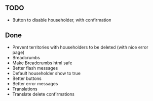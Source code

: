 TODO
----

- Button to disable householder, with confirmation

## Done

- Prevent territories with householders to be deleted (with nice error page)
- Breadcrumbs
- Make Breadcrumbs html safe
- Better flash messages
- Default householder show to true
- Better buttons
- Better error messages
- Translations
- Translate delete confirmations
